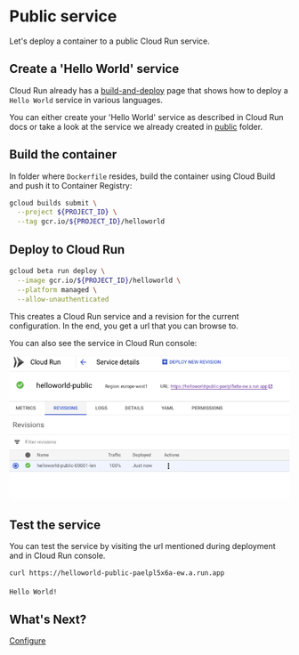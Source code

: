 # Public service

Let's deploy a container to a public Cloud Run service.

## Create a 'Hello World' service

Cloud Run already has a [build-and-deploy](https://cloud.google.com/run/docs/quickstarts/build-and-deploy) page that shows how to deploy a `Hello World` service in various languages. 

You can either create your 'Hello World' service as described in Cloud Run docs or take a look at the service we already created in [public](../public) folder.

## Build the container

In folder where `Dockerfile` resides, build the container using Cloud Build and push it to Container Registry:

```bash
gcloud builds submit \
  --project ${PROJECT_ID} \
  --tag gcr.io/${PROJECT_ID}/helloworld
```

## Deploy to Cloud Run

```bash
gcloud beta run deploy \
  --image gcr.io/${PROJECT_ID}/helloworld \
  --platform managed \
  --allow-unauthenticated
```
This creates a Cloud Run service and a revision for the current configuration. In the end, you get a url that you can browse to.

You can also see the service in Cloud Run console:

![Cloud Run Console](./images/cloud-run-console.png)

## Test the service

You can test the service by visiting the url mentioned during deployment and in Cloud Run console. 

```bash
curl https://helloworld-public-paelpl5x6a-ew.a.run.app

Hello World!
```
## What's Next?

[Configure](configure.md)
